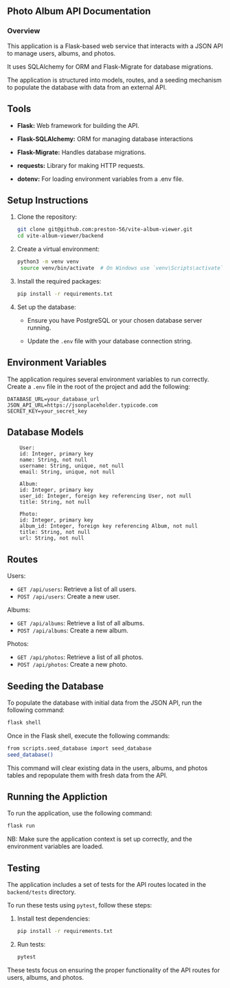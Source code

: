 ## Photo Album API Documentation

### Overview

This application is a Flask-based web service that interacts with a JSON API to manage users, albums, and photos. 

It uses SQLAlchemy for ORM and Flask-Migrate for database migrations. 

The application is structured into models, routes, and a seeding mechanism to populate the database with data from an external API.

## Tools 
- **Flask:** Web framework for building the API.
  
- **Flask-SQLAlchemy:** ORM for managing database interactions
  
- **Flask-Migrate:** Handles database migrations.
  
- **requests:** Library for making HTTP requests.
  
- **dotenv:** For loading environment variables from a .env file.
  
## Setup Instructions

1. Clone the repository:
   ```bash
   git clone git@github.com:preston-56/vite-album-viewer.git
   cd vite-album-viewer/backend
   ```

2. Create a virtual environment:
   ```bash
   python3 -m venv venv
    source venv/bin/activate  # On Windows use `venv\Scripts\activate`
   ```

3. Install the required packages:
   ```bash
   pip install -r requirements.txt
   ```

4. Set up the database:
   - Ensure you have PostgreSQL or your chosen database server running.
  
   - Update the `.env` file with your database connection string.

## Environment Variables
The application requires several environment variables to run correctly. Create a `.env` file in the root of the project and add the following:

```plaintext
DATABASE_URL=your_database_url
JSON_API_URL=https://jsonplaceholder.typicode.com
SECRET_KEY=your_secret_key
```

## Database Models

        User:
        id: Integer, primary key
        name: String, not null
        username: String, unique, not null
        email: String, unique, not null
        
        Album:
        id: Integer, primary key
        user_id: Integer, foreign key referencing User, not null
        title: String, not null

        Photo:
        id: Integer, primary key
        album_id: Integer, foreign key referencing Album, not null
        title: String, not null
        url: String, not null

## Routes 

Users:
- `GET /api/users`: Retrieve a list of all users.
- `POST /api/users`: Create a new user.

Albums:
- `GET /api/albums`: Retrieve a list of all albums.
- `POST /api/albums`: Create a new album.

Photos:
- `GET /api/photos`: Retrieve a list of all photos.
- `POST /api/photos`: Create a new photo.
  
## Seeding the Database
To populate the database with initial data from the JSON API, run the following command:

```bash
flask shell

```
Once in the Flask shell, execute the following commands:

```bash
from scripts.seed_database import seed_database
seed_database()
```
This command will clear existing data in the users, albums, and photos tables and repopulate them with fresh data from the API.

## Running the Appliction
To run the application, use the following command:

```bash
flask run
```
NB: Make sure the application context is set up correctly, and the environment variables are loaded.

## Testing
The application includes a set of tests for the API routes located in the `backend/tests` directory. 

To run these tests using `pytest`, follow these steps:

1. Install test dependencies:
   ```bash
   pip install -r requirements.txt
   ```
2. Run tests:
   ```bash
   pytest 
   ```
These tests focus on ensuring the proper functionality of the API routes for users, albums, and photos.